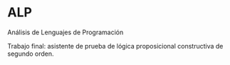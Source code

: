 # ALP
Análisis de Lenguajes de Programación

Trabajo final: asistente de prueba de lógica proposicional constructiva de segundo orden.
